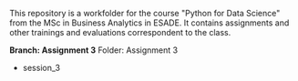 This repository is a workfolder for the course "Python for Data Science" from the MSc in Business Analytics in ESADE. 
It contains assignments and other trainings and evaluations correspondent to the class.



**Branch: Assignment 3**
Folder: Assignment 3
  - session_3

